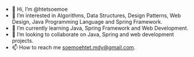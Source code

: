 - 👋 Hi, I’m @htetsoemoe
- 👀 I’m interested in Algorithms, Data Structures, Design Patterns, Web Design, Java Programming Language and Spring Framework.
- 🌱 I’m currently learning Java, Spring Framework and Web Development.
- 💞️ I’m looking to collaborate on Java, Spring and web development projects.
- 📫 How to reach me soemoehtet.mdy@gmail.com.

<!---
htetsoemoe/htetsoemoe is a ✨ special ✨ repository because its `README.md` (this file) appears on your GitHub profile.
You can click the Preview link to take a look at your changes.
--->
